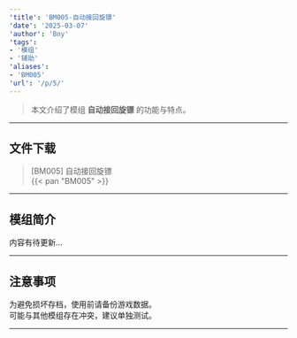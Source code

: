 ```yaml
---
'title': 'BM005-自动接回旋镖'
'date': '2025-03-07'
'author': 'Bny'
'tags':
- '模组'
- '辅助'
'aliases':
- 'BM005'
'url': '/p/5/'
---
```


> 本文介绍了模组 **自动接回旋镖** 的功能与特点。

---

## 文件下载

> [BM005] 自动接回旋镖  
{{< pan "BM005" >}}  

---

## 模组简介

>  
内容有待更新...  

---

## 注意事项

>  
为避免损坏存档，使用前请备份游戏数据。  
可能与其他模组存在冲突，建议单独测试。  

---


